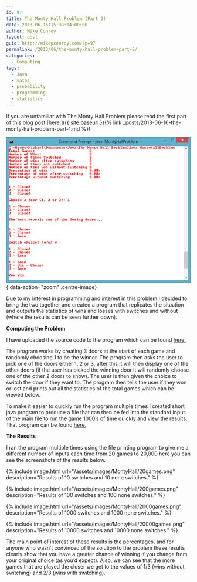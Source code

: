 ```yaml
---
id: 97
title: The Monty Hall Problem (Part 2)
date: 2013-06-16T15:38:14+00:00
author: Mike Conroy 
layout: post
guid: http://mikepconroy.com/?p=97
permalink: /2013/06/the-monty-hall-problem-part-2/
categories:
  - Computing
tags:
  - Java
  - maths
  - probability
  - programming
  - statistics
---
```

If you are unfamiliar with The Monty Hall Problem please read the first part of this blog post [here.]({{ site.baseurl }}{% link _posts/2013-06-16-the-monty-hall-problem-part-1.md %})

![Overview](/assets/images/MontyHall/overview.png){:data-action="zoom" .centre-image}
          
Due to my interest in programming and interest in this problem I decided to bring the two together and created a program that replicates the situation and outputs the statistics of wins and losses with switches and without (where the results can be seen further down).
          
**Computing the Problem**
          
I have uploaded the source code to the program which can be found <a href="https://github.com/mikecon94/TheMontyHallProblem/blob/master/MontyHallProblem.java" target="_blank">here.</a>
          
The program works by creating 3 doors at the start of each game and randomly choosing 1 to be the winner. The program then asks the user to pick one of the doors either 1, 2 or 3, after this it will then display one of the other doors (if the user has picked the winning door it will randomly choose one of the other 2 doors to show). The user is then given the choice to switch the door if they want to. The program then tells the user if they won or lost and prints out all the statistics of the total games which can be viewed below.
          
To make it easier to quickly run the program multiple times I created short java program to produce a file that can then be fed into the standard input of the main file to run the game 1000&#8217;s of time quickly and view the results. That program can be found <a href="https://github.com/mikecon94/TheMontyHallProblem/blob/master/PrintFile.java" target="_blank">here.</a>
          
**The Results**
          
I ran the program multiple times using the file printing program to give me a different number of inputs each time from 20 games to 20,000 here you can see the screenshots of the results below.

{% include image.html url="/assets/images/MontyHall/20games.png" description="Results of 10 switches and 10 none switches." %}

{% include image.html url="/assets/images/MontyHall/200games.png" description="Results of 100 switches and 100 none switches." %}

{% include image.html url="/assets/images/MontyHall/2000games.png" description="Results of 1000 switches and 1000 none switches." %}

{% include image.html url="/assets/images/MontyHall/20000games.png" description="Results of 10000 switches and 10000 none switches." %}
         
The main point of interest of these results is the percentages, and for anyone who wasn&#8217;t convinced of the solution to the problem these results clearly show that you have a greater chance of winning if you change from your original choice (as you&#8217;d expect). Also, we can see that the more games that are played the closer we get to the values of 1/3 (wins without switching) and 2/3 (wins with switching).
